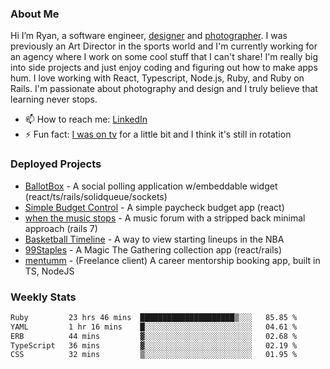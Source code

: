 ### About Me
Hi I’m Ryan, a software engineer, [designer](https://www.denvermullets.com/video) and [photographer](https://www.denvermullets.com/). I was previously an Art Director in the sports world and I'm currently working for an agency where I work on some cool stuff that I can't share! I'm really big into side projects and just enjoy coding and figuring out how to make apps hum. I love working with React, Typescript, Node.js, Ruby, and Ruby on Rails. I'm passionate about photography and design and I truly believe that learning never stops.

- 📫 How to reach me: [LinkedIn](https://www.linkedin.com/in/ryanvaznis)
- ⚡ Fun fact: [I was on tv](https://vimeo.com/381425882) for a little bit and I think it's still in rotation

### Deployed Projects
- [BallotBox](https://voteballotbox.com/) - A social polling application w/embeddable widget (react/ts/rails/solidqueue/sockets)
- [Simple Budget Control](https://simplebudgetcontrol.com/) - A simple paycheck budget app (react)
- [when the music stops](https://whenthemusicstops.net) - A music forum with a stripped back minimal approach (rails 7)
- [Basketball Timeline](https://basketball-timeline.com/?team=PHO&year=2023) - A way to view starting lineups in the NBA
- [99Staples](https://www.99staples.com/collections/denvermullets/9) - A Magic The Gathering collection app (react/rails)
- [mentumm](https://portal.mentumm.com/) - (Freelance client) A career mentorship booking app, built in TS, NodeJS

### Weekly Stats
<!--START_SECTION:waka-->

```txt
Ruby         23 hrs 46 mins  █████████████████████▒░░░   85.85 %
YAML         1 hr 16 mins    █░░░░░░░░░░░░░░░░░░░░░░░░   04.61 %
ERB          44 mins         ▓░░░░░░░░░░░░░░░░░░░░░░░░   02.68 %
TypeScript   36 mins         ▓░░░░░░░░░░░░░░░░░░░░░░░░   02.19 %
CSS          32 mins         ▒░░░░░░░░░░░░░░░░░░░░░░░░   01.95 %
```

<!--END_SECTION:waka-->
